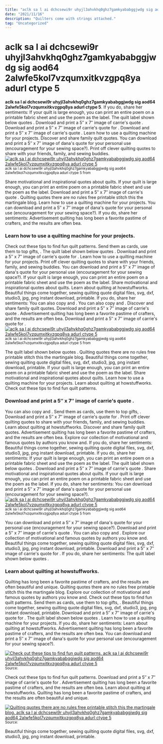 ```yaml
---
title: "aclk sa l ai dchcsewi9r uhyjl3ahvkhq0ghz7gamkyababggjwdg sig aod64 2alwfe5kol7vzqumxitkvzgpq8ya adurl ctype 5"
date: "2021/11/16"
description: "Quilters come with strings attached."
tag: "Uncategorized"
---
```


# aclk sa l ai dchcsewi9r uhyjl3ahvkhq0ghz7gamkyababggjwdg sig aod64 2alwfe5kol7vzqumxitkvzgpq8ya adurl ctype 5
**aclk sa l ai dchcsewi9r uhyjl3ahvkhq0ghz7gamkyababggjwdg sig aod64 2alwfe5kol7vzqumxitkvzgpq8ya adurl ctype 5**. If you do, share her sentiments: If your quilt is large enough, you can print an entire poem on a printable fabric sheet and use the poem as the label. The quilt label shown below quotes . Download and print a 5″ x 7″ image of carrie&#039;s quote . Download and print a 5″ x 7″ image of carrie&#039;s quote for .
Download and print a 5″ x 7″ image of carrie&#039;s quote . Learn how to use a quilting machine for your projects. Discover and share family quilt quotes. You can download and print a 5″ x 7″ image of dana&#039;s quote for your personal use (encouragement for your sewing space?). Print off clever quilting quotes to share with your friends, family, and sewing buddies.
[![aclk sa l ai dchcsewi9r uhyjl3ahvkhq0ghz7gamkyababggjwdg sig aod64 2alwfe5kol7vzqumxitkvzgpq8ya adurl ctype 5](B08LGZBGPL "aclk sa l ai dchcsewi9r uhyjl3ahvkhq0ghz7gamkyababggjwdg sig aod64 2alwfe5kol7vzqumxitkvzgpq8ya adurl ctype 5")](B08LGZBGPL)
<small>aclk sa l ai dchcsewi9r uhyjl3ahvkhq0ghz7gamkyababggjwdg sig aod64 2alwfe5kol7vzqumxitkvzgpq8ya adurl ctype 5 from </small>

Share motivational and inspirational quotes about quilts. If your quilt is large enough, you can print an entire poem on a printable fabric sheet and use the poem as the label. Download and print a 5″ x 7″ image of carrie&#039;s quote . Quilting quotes there are no rules free printable stitch this the martingale blog. Learn how to use a quilting machine for your projects. You can download and print a 5″ x 7″ image of dana&#039;s quote for your personal use (encouragement for your sewing space?). If you do, share her sentiments: Advertisement quilting has long been a favorite pastime of crafters, and the results are often bea.

### Learn how to use a quilting machine for your projects.
Check out these tips to find fun quilt patterns. Send them as cards, use them to top gifts, . The quilt label shown below quotes . Download and print a 5″ x 7″ image of carrie&#039;s quote for . Learn how to use a quilting machine for your projects. Print off clever quilting quotes to share with your friends, family, and sewing buddies. You can download and print a 5″ x 7″ image of dana&#039;s quote for your personal use (encouragement for your sewing space?). If your quilt is large enough, you can print an entire poem on a printable fabric sheet and use the poem as the label. Share motivational and inspirational quotes about quilts. Learn about quilting at howstuffworks. Beautiful things come together, sewing quilting quote digital files, svg, dxf, studio3, jpg, png instant download, printable. If you do, share her sentiments: You can also copy and .
You can also copy and . Discover and share family quilt quotes. Download and print a 5″ x 7″ image of carrie&#039;s quote . Advertisement quilting has long been a favorite pastime of crafters, and the results are often bea. Download and print a 5″ x 7″ image of carrie&#039;s quote for .
[![aclk sa l ai dchcsewi9r uhyjl3ahvkhq0ghz7gamkyababggjwdg sig aod64 2alwfe5kol7vzqumxitkvzgpq8ya adurl ctype 5](B08LGZBGPL "aclk sa l ai dchcsewi9r uhyjl3ahvkhq0ghz7gamkyababggjwdg sig aod64 2alwfe5kol7vzqumxitkvzgpq8ya adurl ctype 5")](B08LGZBGPL)
<small>aclk sa l ai dchcsewi9r uhyjl3ahvkhq0ghz7gamkyababggjwdg sig aod64 2alwfe5kol7vzqumxitkvzgpq8ya adurl ctype 5 from </small>

The quilt label shown below quotes . Quilting quotes there are no rules free printable stitch this the martingale blog. Beautiful things come together, sewing quilting quote digital files, svg, dxf, studio3, jpg, png instant download, printable. If your quilt is large enough, you can print an entire poem on a printable fabric sheet and use the poem as the label. Share motivational and inspirational quotes about quilts. Learn how to use a quilting machine for your projects. Learn about quilting at howstuffworks. Check out these tips to find fun quilt patterns.

### Download and print a 5″ x 7″ image of carrie&#039;s quote .
You can also copy and . Send them as cards, use them to top gifts, . Download and print a 5″ x 7″ image of carrie&#039;s quote for . Print off clever quilting quotes to share with your friends, family, and sewing buddies. Learn about quilting at howstuffworks. Discover and share family quilt quotes. Advertisement quilting has long been a favorite pastime of crafters, and the results are often bea. Explore our collection of motivational and famous quotes by authors you know and. If you do, share her sentiments: Beautiful things come together, sewing quilting quote digital files, svg, dxf, studio3, jpg, png instant download, printable. If you do, share her sentiments: If your quilt is large enough, you can print an entire poem on a printable fabric sheet and use the poem as the label. The quilt label shown below quotes .
Download and print a 5″ x 7″ image of carrie&#039;s quote . Share motivational and inspirational quotes about quilts. If your quilt is large enough, you can print an entire poem on a printable fabric sheet and use the poem as the label. If you do, share her sentiments: You can download and print a 5″ x 7″ image of dana&#039;s quote for your personal use (encouragement for your sewing space?).
[![aclk sa l ai dchcsewi9r uhyjl3ahvkhq0ghz7gamkyababggjwdg sig aod64 2alwfe5kol7vzqumxitkvzgpq8ya adurl ctype 5](B08LGZBGPL "aclk sa l ai dchcsewi9r uhyjl3ahvkhq0ghz7gamkyababggjwdg sig aod64 2alwfe5kol7vzqumxitkvzgpq8ya adurl ctype 5")](B08LGZBGPL)
<small>aclk sa l ai dchcsewi9r uhyjl3ahvkhq0ghz7gamkyababggjwdg sig aod64 2alwfe5kol7vzqumxitkvzgpq8ya adurl ctype 5 from </small>

You can download and print a 5″ x 7″ image of dana&#039;s quote for your personal use (encouragement for your sewing space?). Download and print a 5″ x 7″ image of carrie&#039;s quote . You can also copy and . Explore our collection of motivational and famous quotes by authors you know and. Beautiful things come together, sewing quilting quote digital files, svg, dxf, studio3, jpg, png instant download, printable. Download and print a 5″ x 7″ image of carrie&#039;s quote for . If you do, share her sentiments: The quilt label shown below quotes .

### Learn about quilting at howstuffworks.
Quilting has long been a favorite pastime of crafters, and the results are often beautiful and unique. Quilting quotes there are no rules free printable stitch this the martingale blog. Explore our collection of motivational and famous quotes by authors you know and. Check out these tips to find fun quilt patterns. Send them as cards, use them to top gifts, . Beautiful things come together, sewing quilting quote digital files, svg, dxf, studio3, jpg, png instant download, printable. Download and print a 5″ x 7″ image of carrie&#039;s quote for . The quilt label shown below quotes . Learn how to use a quilting machine for your projects. If you do, share her sentiments: Learn about quilting at howstuffworks. Advertisement quilting has long been a favorite pastime of crafters, and the results are often bea. You can download and print a 5″ x 7″ image of dana&#039;s quote for your personal use (encouragement for your sewing space?).


[![Check out these tips to find fun quilt patterns. aclk sa l ai dchcsewi9r uhyjl3ahvkhq0ghz7gamkyababggjwdg sig aod64 2alwfe5kol7vzqumxitkvzgpq8ya adurl ctype 5](5626905599635402297 "aclk sa l ai dchcsewi9r uhyjl3ahvkhq0ghz7gamkyababggjwdg sig aod64 2alwfe5kol7vzqumxitkvzgpq8ya adurl ctype 5")](B08LGZBGPL)
<small>Source: </small>

Check out these tips to find fun quilt patterns. Download and print a 5″ x 7″ image of carrie&#039;s quote for . Advertisement quilting has long been a favorite pastime of crafters, and the results are often bea. Learn about quilting at howstuffworks. Quilting has long been a favorite pastime of crafters, and the results are often beautiful and unique.

[![Quilting quotes there are no rules free printable stitch this the martingale blog. aclk sa l ai dchcsewi9r uhyjl3ahvkhq0ghz7gamkyababggjwdg sig aod64 2alwfe5kol7vzqumxitkvzgpq8ya adurl ctype 5](5626905599635402297 "aclk sa l ai dchcsewi9r uhyjl3ahvkhq0ghz7gamkyababggjwdg sig aod64 2alwfe5kol7vzqumxitkvzgpq8ya adurl ctype 5")](B08LGZBGPL)
<small>Source: </small>

Beautiful things come together, sewing quilting quote digital files, svg, dxf, studio3, jpg, png instant download, printable.
